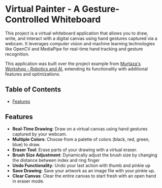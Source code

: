 # Virtual Painter - A Gesture-Controlled Whiteboard

This project is a virtual whiteboard application that allows you to draw, write, and interact with a digital canvas using hand gestures captured via a webcam. It leverages computer vision and machine learning technologies like OpenCV and MediaPipe for real-time hand tracking and gesture recognition.

This application was built over the project example from [Murtaza's Workshop - Robotics and AI](https://www.youtube.com/watch?v=ZiwZaAVbXQo), extending its functionality with additional features and optimizations.

## Table of Contents

- [Features](#features)

## Features

- **Real-Time Drawing**: Draw on a virtual canvas using hand gestures captured by your webcam.
- **Multiple Colors**: Choose from a palette of colors (black, red, green, blue) to draw.
- **Eraser Tool**: Erase parts of your drawing with a virtual eraser.
- **Brush Size Adjustment**: Dynamically adjust the brush size by changing the distance between index and ring finger
- **Undo Functionality**: Undo your last action with thumb and pinkie up
- **Save Drawing**: Save your artwork as an image file with your pinkie up.
- **Clear Canvas**: Clear the entire canvas to start fresh with an open hand in eraser mode.
